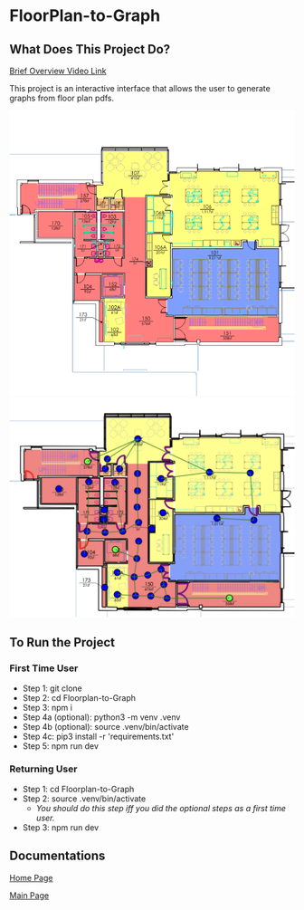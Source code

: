 # FloorPlan-to-Graph

## What Does This Project Do?

[Brief Overview Video Link](https://drive.google.com/file/d/18ramxavhmxso4jwCGj3SCaQuEz05B-_Q/view?usp=sharing)

This project is an interactive interface that allows the user to generate graphs from floor plan pdfs.

![Floorplan PDF](/public/img/floorplan-pdf.png)
![Graph](public/img/graph.png)

## To Run the Project

### First Time User

- Step 1: git clone
- Step 2: cd Floorplan-to-Graph
- Step 3: npm i
- Step 4a (optional): python3 -m venv .venv
- Step 4b (optional): source .venv/bin/activate
- Step 4c: pip3 install -r 'requirements.txt'
- Step 5: npm run dev

### Returning User

- Step 1: cd Floorplan-to-Graph
- Step 2: source .venv/bin/activate
  - _You should do this step iff you did the optional steps as a first time user._
- Step 3: npm run dev

## Documentations

[Home Page](https://docs.google.com/document/d/1OfsCcJrhJLZdvOeIBf8QRFbJN2hEpRGTN8pyo9jipy4)

[Main Page](https://docs.google.com/document/d/1-cCIbMQp5eLcjvXO46XwQY86PnqABLn0Ts0VEIpT6AM)

